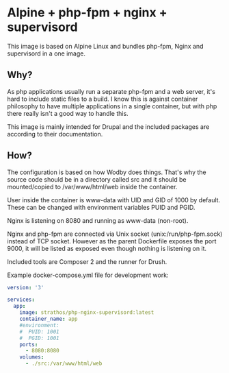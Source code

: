 # Alpine + php-fpm + nginx + supervisord
This image is based on Alpine Linux and bundles php-fpm, Nginx and supervisord in a one image.
## Why?
As php applications usually run a separate php-fpm and a web server, it's hard to include static files to a build. I know this is against container philosophy to have multiple applications in a single container, but with php there really isn't a good way to handle this.

This image is mainly intended for Drupal and the included packages are according to their documentation.
## How?
The configuration is based on how Wodby does things. That's why the source code should be in a directory called src and it should be mounted/copied to /var/www/html/web inside the container.

User inside the container is www-data with UID and GID of 1000 by default. These can be changed with environment variables PUID and PGID.

Nginx is listening on 8080 and running as www-data (non-root).

Nginx and php-fpm are connected via Unix socket (unix:/run/php-fpm.sock) instead of TCP socket. However as the parent Dockerfile exposes the port 9000, it will be listed as exposed even though nothing is listening on it.

Included tools are Composer 2 and the runner for Drush.

Example docker-compose.yml file for development work:
```yaml
version: '3'

services:
  app:
    image: strathos/php-nginx-supervisord:latest
    container_name: app
    #environment:
    #  PUID: 1001
    #  PGID: 1001
    ports:
      - 8080:8080
    volumes:
      - ./src:/var/www/html/web
```
